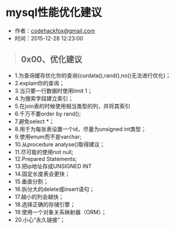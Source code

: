 # mysql性能优化建议

- 作者：codehackfox@gmail.com
- 时间：2015-12-28 12:23:00

>## 0x00、优化建议

- 1.为查询缓存优化你的查询(curdata(),rand(),no()无法进行优化)；
- 2.explain你的查询；
- 3.当只要一行数据时使用limit 1；
- 4.为搜索字段建立索引；
- 5.在join表的时候使用相当类型的列，并将其索引
- 6.千万不要order by rand();
- 7.避免select *；
- 8.用于为每张表设置一个id，尽量为unsigned int类型；
- 9.使用enum而不是varchar;
- 10.从procedure  analyse()取得建议；
- 11.尽可能的使用not null;
- 12.Prepared  Statements;
- 13.把ip地址存成UNSIGNED INT
- 14.固定长度表会更快；
- 15.垂直分割；
- 16.拆分大的delete或insert语句；
- 17.越小的列会越快；
- 18.选择正确的存储引擎；
- 19.使用一个对象关系映射器（ORM）；
- 20.小心“永久链接”；
